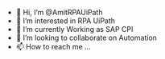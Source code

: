 - 👋 Hi, I’m @AmitRPAUiPath
- 👀 I’m interested in RPA UiPath
- 🌱 I’m currently Working as SAP CPI
- 💞️ I’m looking to collaborate on Automation
- 📫 How to reach me ...

<!---
AmitRPAUiPath/AmitRPAUiPath is a ✨ special ✨ repository because its `README.md` (this file) appears on your GitHub profile.
You can click the Preview link to take a look at your changes.
--->
